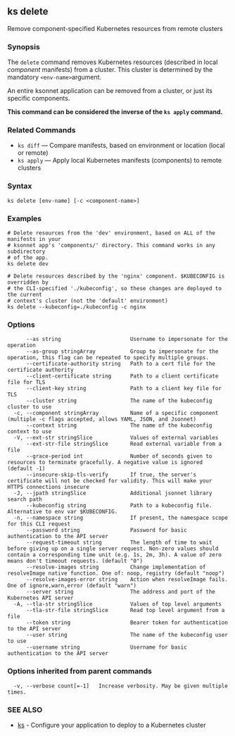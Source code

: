 ## ks delete

Remove component-specified Kubernetes resources from remote clusters

### Synopsis



The `delete` command removes Kubernetes resources (described in local
*component* manifests) from a cluster. This cluster is determined by the mandatory
`<env-name>`argument.

An entire ksonnet application can be removed from a cluster, or just its specific
components.

**This command can be considered the inverse of the `ks apply` command.**

### Related Commands

* `ks diff` — Compare manifests, based on environment or location (local or remote)
* `ks apply` — Apply local Kubernetes manifests (components) to remote clusters

### Syntax


```
ks delete [env-name] [-c <component-name>]
```

### Examples

```
# Delete resources from the 'dev' environment, based on ALL of the manifests in your
# ksonnet app's 'components/' directory. This command works in any subdirectory
# of the app.
ks delete dev

# Delete resources described by the 'nginx' component. $KUBECONFIG is overridden by
# the CLI-specified './kubeconfig', so these changes are deployed to the current
# context's cluster (not the 'default' environment)
ks delete --kubeconfig=./kubeconfig -c nginx
```

### Options

```
      --as string                      Username to impersonate for the operation
      --as-group stringArray           Group to impersonate for the operation, this flag can be repeated to specify multiple groups.
      --certificate-authority string   Path to a cert file for the certificate authority
      --client-certificate string      Path to a client certificate file for TLS
      --client-key string              Path to a client key file for TLS
      --cluster string                 The name of the kubeconfig cluster to use
  -c, --component stringArray          Name of a specific component (multiple -c flags accepted, allows YAML, JSON, and Jsonnet)
      --context string                 The name of the kubeconfig context to use
  -V, --ext-str stringSlice            Values of external variables
      --ext-str-file stringSlice       Read external variable from a file
      --grace-period int               Number of seconds given to resources to terminate gracefully. A negative value is ignored (default -1)
      --insecure-skip-tls-verify       If true, the server's certificate will not be checked for validity. This will make your HTTPS connections insecure
  -J, --jpath stringSlice              Additional jsonnet library search path
      --kubeconfig string              Path to a kubeconfig file. Alternative to env var $KUBECONFIG.
  -n, --namespace string               If present, the namespace scope for this CLI request
      --password string                Password for basic authentication to the API server
      --request-timeout string         The length of time to wait before giving up on a single server request. Non-zero values should contain a corresponding time unit (e.g. 1s, 2m, 3h). A value of zero means don't timeout requests. (default "0")
      --resolve-images string          Change implementation of resolveImage native function. One of: noop, registry (default "noop")
      --resolve-images-error string    Action when resolveImage fails. One of ignore,warn,error (default "warn")
      --server string                  The address and port of the Kubernetes API server
  -A, --tla-str stringSlice            Values of top level arguments
      --tla-str-file stringSlice       Read top level argument from a file
      --token string                   Bearer token for authentication to the API server
      --user string                    The name of the kubeconfig user to use
      --username string                Username for basic authentication to the API server
```

### Options inherited from parent commands

```
  -v, --verbose count[=-1]   Increase verbosity. May be given multiple times.
```

### SEE ALSO
* [ks](ks.md)	 - Configure your application to deploy to a Kubernetes cluster


